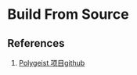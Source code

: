 # Build From Source


## References
1. [Polygeist 项目github](https://github.com/micropuma/Polygeist/tree/main)
